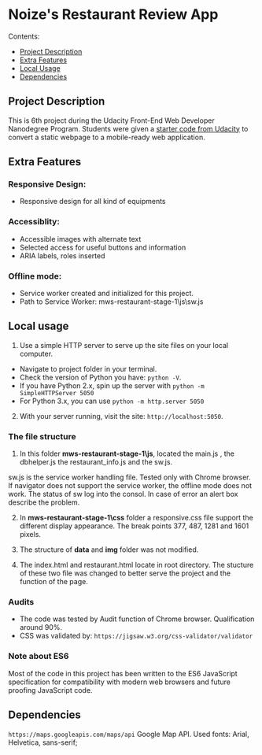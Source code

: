 # Noize's Restaurant Review App

Contents:


* [Project Description](#project-description)
* [Extra Features](#extra-features)
* [Local Usage](#local-usage)
* [Dependencies](#dependencies)



## Project Description
This is 6th project during the Udacity Front-End Web Developer Nanodegree Program.
Students were given a [starter code from Udacity](https://github.com/udacity/mws-restaurant-stage-1) to convert a static webpage to a mobile-ready web application.





##  Extra Features

### Responsive Design:
  - Responsive design for all kind of equipments

### Accessiblity:
  - Accessible images with alternate text
  - Selected access for useful buttons and information
  - ARIA labels, roles inserted 

### Offline mode:
  - Service worker created and initialized for this project.
  - Path to Service Worker: mws-restaurant-stage-1\js\sw.js


## Local usage

  1. Use a simple HTTP server to serve up the site files on your local computer.
  - Navigate to project folder in your terminal.
  - Check the version of Python you have: `python -V`.
  - If you have Python 2.x, spin up the server with `python -m SimpleHTTPServer 5050` 
  - For Python 3.x, you can use `python -m http.server 5050`

  2. With your server running, visit the site: `http://localhost:5050`.

### The file structure

1. In this folder **mws-restaurant-stage-1\js**, located the main.js , the dbhelper.js the restaurant_info.js and the sw.js.

sw.js is the service worker handling file. Tested only with Chrome browser.
If navigator does not support the service worker, the offline mode does not work.
The status of sw log into the consol. In case of error an alert box describe the problem.

2. In **mws-restaurant-stage-1\css** folder a responsive.css file support the different display appearance. The break points 377, 487, 1281 and 1601 pixels.

3. The structure of **data** and **img** folder was not modified.

4. The index.html and restaurant.html locate in root directory. The stucture of these two file was changed to better serve the project and the function of the page.

### Audits

- The code was tested by Audit function of Chrome browser. Qualification around 90%. 
- CSS was validated by: `https://jigsaw.w3.org/css-validator/validator`


### Note about ES6

Most of the code in this project has been written to the ES6 JavaScript specification for compatibility with modern web browsers and future proofing JavaScript code.

## Dependencies

`https://maps.googleapis.com/maps/api` Google Map API.
Used fonts: Arial, Helvetica, sans-serif;


